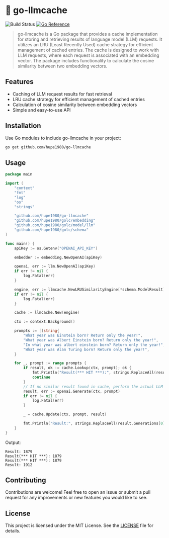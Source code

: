 # 🧠 go-llmcache
![Build Status](https://github.com/hupe1980/go-llmcache/workflows/build/badge.svg) 
[![Go Reference](https://pkg.go.dev/badge/github.com/hupe1980/go-llmcache.svg)](https://pkg.go.dev/github.com/hupe1980/go-llmcache)
> go-llmcache is a Go package that provides a cache implementation for storing and retrieving results of language model (LLM) requests. It utilizes an LRU (Least Recently Used) cache strategy for efficient management of cached entries. The cache is designed to work with LLM requests, where each request is associated with an embedding vector. The package includes functionality to calculate the cosine similarity between two embedding vectors.

## Features
- Caching of LLM request results for fast retrieval
- LRU cache strategy for efficient management of cached entries
- Calculation of cosine similarity between embedding vectors
- Simple and easy-to-use API

## Installation
Use Go modules to include go-llmcache in your project:
```bash
go get github.com/hupe1980/go-llmcache
```

## Usage
```go
package main

import (
	"context"
	"fmt"
	"log"
	"os"
	"strings"

	"github.com/hupe1980/go-llmcache"
	"github.com/hupe1980/golc/embedding"
	"github.com/hupe1980/golc/model/llm"
	"github.com/hupe1980/golc/schema"
)

func main() {
	apiKey := os.Getenv("OPENAI_API_KEY")

	embedder := embedding.NewOpenAI(apiKey)

	openai, err := llm.NewOpenAI(apiKey)
	if err != nil {
		log.Fatal(err)
	}

	engine, err := llmcache.NewLRUSimilarityEngine[*schema.ModelResult](embedder)
	if err != nil {
		log.Fatal(err)
	}

	cache := llmcache.New(engine)

	ctx := context.Background()

	prompts := []string{
		"What year was Einstein born? Return only the year!",
		"What year was Albert Einstein born? Return only the year!",
		"In what year was albert einstein born? Return only the year!",
		"What year was Alan Turing born? Return only the year!",
	}

	for _, prompt := range prompts {
		if result, ok := cache.Lookup(ctx, prompt); ok {
			fmt.Println("Result(*** HIT ***):", strings.ReplaceAll(result.Generations[0].Text, "\n", ""))
			continue
		}
		// If no similar result found in cache, perform the actual LLM lookup
		result, err := openai.Generate(ctx, prompt)
		if err != nil {
			log.Fatal(err)
		}

		_ = cache.Update(ctx, prompt, result)

		fmt.Println("Result:", strings.ReplaceAll(result.Generations[0].Text, "\n", ""))
	}
}

```
Output:
```text
Result: 1879
Result(*** HIT ***): 1879
Result(*** HIT ***): 1879
Result: 1912
```

## Contributing
Contributions are welcome! Feel free to open an issue or submit a pull request for any improvements or new features you would like to see.

## License
This project is licensed under the MIT License. See the [LICENSE](./LICENSE) file for details.

